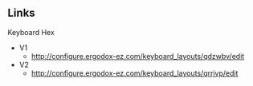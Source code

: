 ## Links

Keyboard Hex

- V1
    + http://configure.ergodox-ez.com/keyboard_layouts/qdzwbv/edit
- V2
    + http://configure.ergodox-ez.com/keyboard_layouts/qrrjvp/edit
